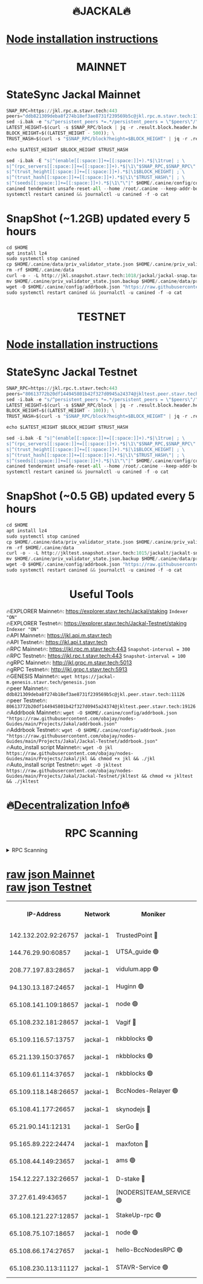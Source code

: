 <h1 align="center"> 🔥JACKAL🔥</h1>

[Node installation instructions](https://github.com/obajay/nodes-Guides/tree/main/Projects/Jakal)
=

<h1 align="center"> MAINNET</h1>

# StateSync Jackal Mainnet
```python
SNAP_RPC=https://jkl.rpc.m.stavr.tech:443
peers="ddb821309deba8f274b18ef3ae8731f239569b5c@jkl.rpc.m.stavr.tech:11126"
sed -i.bak -e "s/^persistent_peers *=.*/persistent_peers = \"$peers\"/" $HOME/.canine/config/config.toml
LATEST_HEIGHT=$(curl -s $SNAP_RPC/block | jq -r .result.block.header.height); \
BLOCK_HEIGHT=$((LATEST_HEIGHT - 500)); \
TRUST_HASH=$(curl -s "$SNAP_RPC/block?height=$BLOCK_HEIGHT" | jq -r .result.block_id.hash)

echo $LATEST_HEIGHT $BLOCK_HEIGHT $TRUST_HASH

sed -i.bak -E "s|^(enable[[:space:]]+=[[:space:]]+).*$|\1true| ; \
s|^(rpc_servers[[:space:]]+=[[:space:]]+).*$|\1\"$SNAP_RPC,$SNAP_RPC\"| ; \
s|^(trust_height[[:space:]]+=[[:space:]]+).*$|\1$BLOCK_HEIGHT| ; \
s|^(trust_hash[[:space:]]+=[[:space:]]+).*$|\1\"$TRUST_HASH\"| ; \
s|^(seeds[[:space:]]+=[[:space:]]+).*$|\1\"\"|" $HOME/.canine/config/config.toml
canined tendermint unsafe-reset-all --home /root/.canine --keep-addr-book
systemctl restart canined && journalctl -u canined -f -o cat
```
# SnapShot (~1.2GB) updated every 5 hours
```python
cd $HOME
apt install lz4
sudo systemctl stop canined
cp $HOME/.canine/data/priv_validator_state.json $HOME/.canine/priv_validator_state.json.backup
rm -rf $HOME/.canine/data
curl -o - -L http://jkl.snapshot.stavr.tech:1018/jackal/jackal-snap.tar.lz4 | lz4 -c -d - | tar -x -C $HOME/.canine --strip-components 2
mv $HOME/.canine/priv_validator_state.json.backup $HOME/.canine/data/priv_validator_state.json
wget -O $HOME/.canine/config/addrbook.json "https://raw.githubusercontent.com/obajay/nodes-Guides/main/Projects/Jakal/addrbook.json"
sudo systemctl restart canined && journalctl -u canined -f -o cat
```

<h1 align="center"> TESTNET</h1>

[Node installation instructions](https://github.com/obajay/nodes-Guides/tree/main/Projects/Jakal/Jackal-Testnet)
=

# StateSync Jackal Testnet
```python
SNAP_RPC=https://jkl.rpc.t.stavr.tech:443
peers="80613772b20df144945801b42f327d0945a24374@jkltest.peer.stavr.tech:19126"
sed -i.bak -e "s/^persistent_peers *=.*/persistent_peers = \"$peers\"/" $HOME/.canine/config/config.toml
LATEST_HEIGHT=$(curl -s $SNAP_RPC/block | jq -r .result.block.header.height); \
BLOCK_HEIGHT=$((LATEST_HEIGHT - 100)); \
TRUST_HASH=$(curl -s "$SNAP_RPC/block?height=$BLOCK_HEIGHT" | jq -r .result.block_id.hash)

echo $LATEST_HEIGHT $BLOCK_HEIGHT $TRUST_HASH

sed -i.bak -E "s|^(enable[[:space:]]+=[[:space:]]+).*$|\1true| ; \
s|^(rpc_servers[[:space:]]+=[[:space:]]+).*$|\1\"$SNAP_RPC,$SNAP_RPC\"| ; \
s|^(trust_height[[:space:]]+=[[:space:]]+).*$|\1$BLOCK_HEIGHT| ; \
s|^(trust_hash[[:space:]]+=[[:space:]]+).*$|\1\"$TRUST_HASH\"| ; \
s|^(seeds[[:space:]]+=[[:space:]]+).*$|\1\"\"|" $HOME/.canine/config/config.toml
canined tendermint unsafe-reset-all --home /root/.canine --keep-addr-book
systemctl restart canined && journalctl -u canined -f -o cat
```
# SnapShot (~0.5 GB) updated every 5 hours
```python
cd $HOME
apt install lz4
sudo systemctl stop canined
cp $HOME/.canine/data/priv_validator_state.json $HOME/.canine/priv_validator_state.json.backup
rm -rf $HOME/.canine/data
curl -o - -L http://jkltest.snapshot.stavr.tech:1015/jackalt/jackalt-snap.tar.lz4 | lz4 -c -d - | tar -x -C $HOME/.canine --strip-components 2
mv $HOME/.canine/priv_validator_state.json.backup $HOME/.canine/data/priv_validator_state.json
wget -O $HOME/.canine/config/addrbook.json "https://raw.githubusercontent.com/obajay/nodes-Guides/main/Projects/Jakal/Jackal-Testnet/addrbook.json"
sudo systemctl restart canined && journalctl -u canined -f -o cat
```

 <h1 align="center"> Useful Tools</h1>

🔥EXPLORER Mainnet🔥:      https://explorer.stavr.tech/Jackal/staking		        `Indexer "ON"` \
🔥EXPLORER Testnet🔥:      https://explorer.stavr.tech/Jackal-Testnet/staking     `Indexer "ON"` \
🔥API Mainnet🔥: 			 		 https://jkl.api.m.stavr.tech \
🔥API Testnet🔥: 			 		 https://jkl.api.t.stavr.tech \
🔥RPC Mainnet🔥:           https://jkl.rpc.m.stavr.tech:443              `Snapshot-interval = 300` \
🔥RPC Testnet🔥:           https://jkl.rpc.t.stavr.tech:443              `Snapshot-interval = 100` \
🔥gRPC Mainnet🔥:          http://jkl.grpc.m.stavr.tech:5013 \
🔥gRPC Testnet🔥:          http://jkl.grpc.t.stavr.tech:5913 \
🔥GENESIS Mainnet🔥:    `wget https://jackal-m.genesis.stavr.tech/genesis.json` \
🔥peer Mainnet🔥:					 `ddb821309deba8f274b18ef3ae8731f239569b5c@jkl.peer.stavr.tech:11126` \
🔥peer Testnet🔥:					 `80613772b20df144945801b42f327d0945a24374@jkltest.peer.stavr.tech:19126` \
🔥Addrbook Mainnet🔥:    ```wget -O $HOME/.canine/config/addrbook.json "https://raw.githubusercontent.com/obajay/nodes-Guides/main/Projects/Jakal/addrbook.json"``` \
🔥Addrbook Testnet🔥:    ```wget -O $HOME/.canine/config/addrbook.json "https://raw.githubusercontent.com/obajay/nodes-Guides/main/Projects/Jakal/Jackal-Testnet/addrbook.json"``` \
🔥Auto_install script Mainnet🔥: ```wget -O jkl https://raw.githubusercontent.com/obajay/nodes-Guides/main/Projects/Jakal/jkl && chmod +x jkl && ./jkl``` \
🔥Auto_install script Testnet🔥: ```wget -O jkltest https://raw.githubusercontent.com/obajay/nodes-Guides/main/Projects/Jakal/Jackal-Testnet/jkltest && chmod +x jkltest && ./jkltest```

🔥[Decentralization Info](https://github.com/obajay/StateSync-snapshots/tree/main/Projects/Jackal/Decentralization)🔥
=

<h1 align="center"> RPC Scanning</h1>

<details>
<summary>RPC Scanning</summary>

<h2 align="center"> We scan nodes in real time every 4 hours. And we provide the final result of RPC endpoints.
We cannot influence the operation of these nodes in any way. </h2>


```python
If Voting Power is higher than 0 --> then the Node is a validator of the network and may be subject to attack and be a potential threat to the chain.
```
```python
We marked such validators with a red symbol
```

</details>

[raw json Mainnet](https://rpc-check.jaclalm.stavr.tech/jaclalm/rpc-jaclalm-result.json) \
[raw json Testnet](https://github.com/obajay/StateSync-snapshots/tree/main/Projects/Jackal/Rpc-Check-Testnet)
=

<table><tr><th>IP-Address</th><th>Network</th><th>Moniker</th><th>Latest Block Height</th><th>Earliest Block Height</th><th>Catching Up</th><th>Tx Index</th><th>Voting Power</th><th>Scan Time</th></tr><tr><td>142.132.202.92:26757</td><td>jackal-1</td><td>TrustedPoint 🔴</td><td>6631204</td><td>6129401</td><td>False</td><td>on</td><td>291222</td><td>2024-02-25T14:28:04.795769063UTC</td></tr><tr><td>144.76.29.90:60857</td><td>jackal-1</td><td>UTSA_guide 🟢</td><td>6631215</td><td>6280001</td><td>False</td><td>on</td><td>0</td><td>2024-02-25T14:29:20.625686596UTC</td></tr><tr><td>208.77.197.83:28657</td><td>jackal-1</td><td>vidulum.app 🟢</td><td>6631220</td><td>6296001</td><td>False</td><td>on</td><td>0</td><td>2024-02-25T14:30:19.252448874UTC</td></tr><tr><td>94.130.13.187:24657</td><td>jackal-1</td><td>Huginn 🟢</td><td>6588265</td><td>6424001</td><td>False</td><td>on</td><td>0</td><td>2024-02-25T14:30:34.682004753UTC</td></tr><tr><td>65.108.141.109:18657</td><td>jackal-1</td><td>node 🟢</td><td>6631193</td><td>6444728</td><td>False</td><td>on</td><td>0</td><td>2024-02-25T14:27:43.127665962UTC</td></tr><tr><td>65.108.232.181:28657</td><td>jackal-1</td><td>Vagif 🔴</td><td>6631216</td><td>6462201</td><td>False</td><td>off</td><td>60003</td><td>2024-02-25T14:29:31.749199632UTC</td></tr><tr><td>65.109.116.57:13757</td><td>jackal-1</td><td>nkbblocks 🟢</td><td>6631224</td><td>6468668</td><td>False</td><td>on</td><td>0</td><td>2024-02-25T14:30:43.394094458UTC</td></tr><tr><td>65.21.139.150:37657</td><td>jackal-1</td><td>nkbblocks 🟢</td><td>6631203</td><td>6473101</td><td>False</td><td>on</td><td>0</td><td>2024-02-25T14:27:55.719025697UTC</td></tr><tr><td>65.109.61.114:37657</td><td>jackal-1</td><td>nkbblocks 🟢</td><td>6631209</td><td>6473101</td><td>False</td><td>on</td><td>0</td><td>2024-02-25T14:28:38.487189673UTC</td></tr><tr><td>65.109.118.148:26657</td><td>jackal-1</td><td>BccNodes-Relayer 🟢</td><td>6631214</td><td>6489001</td><td>False</td><td>on</td><td>0</td><td>2024-02-25T14:29:14.142398318UTC</td></tr><tr><td>65.108.41.177:26657</td><td>jackal-1</td><td>skynodejs 🔴</td><td>6631218</td><td>6509001</td><td>False</td><td>on</td><td>83703</td><td>2024-02-25T14:30:21.879960798UTC</td></tr><tr><td>65.21.90.141:12131</td><td>jackal-1</td><td>SerGo 🔴</td><td>6631203</td><td>6531203</td><td>False</td><td>off</td><td>51100</td><td>2024-02-25T14:27:58.273608867UTC</td></tr><tr><td>95.165.89.222:24474</td><td>jackal-1</td><td>maxfoton 🔴</td><td>6631214</td><td>6531214</td><td>False</td><td>off</td><td>117661</td><td>2024-02-25T14:29:32.239796353UTC</td></tr><tr><td>65.108.44.149:23657</td><td>jackal-1</td><td>ams 🟢</td><td>6631218</td><td>6571141</td><td>False</td><td>on</td><td>0</td><td>2024-02-25T14:29:44.880623254UTC</td></tr><tr><td>154.12.227.132:26657</td><td>jackal-1</td><td>D-stake 🔴</td><td>6631200</td><td>6591001</td><td>False</td><td>off</td><td>130243</td><td>2024-02-25T14:27:40.593073129UTC</td></tr><tr><td>37.27.61.49:43657</td><td>jackal-1</td><td>[NODERS]TEAM_SERVICE 🟢</td><td>6631200</td><td>6591201</td><td>False</td><td>on</td><td>0</td><td>2024-02-25T14:27:27.426585270UTC</td></tr><tr><td>65.108.121.227:12857</td><td>jackal-1</td><td>StakeUp-rpc 🟢</td><td>6631205</td><td>6604001</td><td>False</td><td>on</td><td>0</td><td>2024-02-25T14:28:09.348047723UTC</td></tr><tr><td>65.108.75.107:18657</td><td>jackal-1</td><td>node 🟢</td><td>6631211</td><td>6616732</td><td>False</td><td>on</td><td>0</td><td>2024-02-25T14:28:49.147953087UTC</td></tr><tr><td>65.108.66.174:27657</td><td>jackal-1</td><td>hello-BccNodesRPC 🟢</td><td>6631215</td><td>6628401</td><td>False</td><td>on</td><td>0</td><td>2024-02-25T14:29:21.002321213UTC</td></tr><tr><td>65.108.230.113:11127</td><td>jackal-1</td><td>STAVR-Service 🟢</td><td>6631219</td><td>6628401</td><td>False</td><td>on</td><td>0</td><td>2024-02-25T14:29:49.419288430UTC</td></tr></table>
